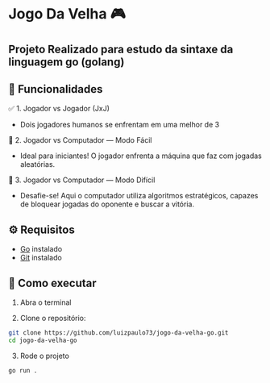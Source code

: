 # Jogo Da Velha 🎮

## Projeto Realizado para estudo da sintaxe da linguagem go (golang)

## 🧠 Funcionalidades

✅ 1. Jogador vs Jogador (JxJ)
- Dois jogadores humanos se enfrentam em uma melhor de 3

🤖 2. Jogador vs Computador — Modo Fácil
- Ideal para iniciantes! O jogador enfrenta a máquina que faz com jogadas aleatórias.

🧠 3. Jogador vs Computador — Modo Difícil
- Desafie-se! Aqui o computador utiliza algoritmos estratégicos, capazes de bloquear jogadas do oponente e buscar a vitória.

## ⚙️ Requisitos

- [Go](https://go.dev/) instalado
- [Git](https://git-scm.com/downloads) instalado

## 🚀 Como executar

1. Abra o terminal

2. Clone o repositório:

```bash
git clone https://github.com/luizpaulo73/jogo-da-velha-go.git
cd jogo-da-velha-go
```

3. Rode o projeto
```bash
go run .
```
